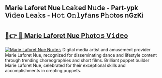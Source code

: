 ## Marie Laforet Nue L𝚎a𝚔ed N𝚞𝚍e - Part-ypk Vi𝚍𝚎o L𝚎a𝚔s - H𝚘𝚝 O𝚗𝚕yf𝚊ns P𝚑𝚘tos nGzKi

# <h2><a href="http://kf1n55l.oniu.top/?m=Marie+Laforet+Nue">🔗👉 🔴 Marie Laforet Nue P𝚑ot𝚘𝚜 V𝚒d𝚎o</a></h2>

[![Marie Laforet Nue Nu𝚍e𝚜](https://i.imgur.com/0qMVB7G.gif)](http://kf1n55l.oniu.top/?m=Marie+Laforet+Nue)
Digital media artist and amusement provider Marie Laforet Nue, recognized for disseminating dance and lifestyle content through trending choreographies and short films. Brilliant puppet builder Marie Laforet Nue, celebrated for their exceptional skills and accomplishments in creating puppets.  
